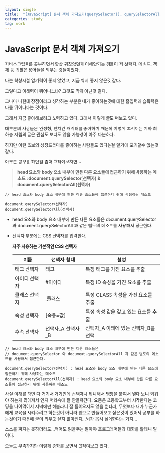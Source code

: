 ```yaml
---
layout: single
title:  "[JavaScript] 문서 객체 가져오기(querySelector(), querySelectorAll())"
categories: study
tag: work
---
```


# JavaScript 문서 객체 가져오기

자바스크립트를 공부하면서 항상 귀찮았던게 이해안되는 것들이 저 선택자, 메소드, 객체 등 귀찮은 용어들을 외우는 것들이었다.

나는 학창시절 암기력이 좋지 않았고, 지금 역시 좋지 않은것 같다.

그렇다고 이해력이 뛰어나느냐? 그것도 딱히 아닌것 같다.

그나마 나한테 장점이라고 생각하는 부분은 내가 좋아하는것에 대한 흡입력과 습득력은 나름 뛰어나다는 것이다.

그래서 지금 좋아해보려고 노력하고 있다. 그래서 이렇게 글도 써보고 있다.

대부분의 사람들은 완성형, 먼치킨 캐릭터를 좋아하기 때문에 이렇게 끄적이는 지하 최하층 저렙의 글은 관심도 보지도 않을 가능성이 아주 다분하다.

하지만 이런 초보의 성장드라마를 좋아하는 사람들도 있다는걸 알기에 포기할수 없는것 같다.

아무튼 공부를 하던걸 좀더 끄적여보자면...



> **head 요소와 body 요소 내부에 만든 다른 요소들에 접근하기 위해 사용하는 메소드 : document.querySelector(선택자) & document.querySelectorAll(선택자)**

```JS
// head 요소와 body 요소 내부에 만든 다른 요소들에 접근하기 위해 사용하는 메소드

document.querySelector(선택자)
document.querySelectorAll(선택자)
```

- head 요소와 body 요소 내부에 만든 다른 요소들은 document.querySelector 와 document.querySelectorAll 과 같은 별도의 메소드를 사용해서 접근한다.

- 선택자 부분에는 CSS 선택자를 입력한다.
  
  
  
  **자주 사용하는 기본적인 CSS 선택자**
  
  | 이름      | 선택자 형태      | 설명                     |
  | ------- | ----------- | ---------------------- |
  | 태그 선택자  | 태그          | 특정 태그를 가진 요소를 추출       |
  | 아이디 선택자 | #아이디        | 특정 ID 속성을 가진 요소를 추출    |
  | 클래스 선택자 | .클래스        | 특정 CLASS 속성을 가진 요소를 추출 |
  | 속성 선택자  | [속동=값]      | 특정 속성 값을 갖고 있는 요소를 추출  |
  | 후속 선택자  | 선택자_A 선택자_B | 선택자_A 아래에 있는 선택자_B를 선택 |
  


```JS
// head 요소와 body 요소 내부에 만든 다른 요소들은
// document.querySelector 와 document.querySelectorAll 과 같은 별도의 메소드를 사용해서 접근한다.

document.querySelector(선택자) : head 요소와 body 요소 내부에 만든 다른 요소에 접근하기 위해 사용하는 메소드
document.querySelectorAll(선택자) : head 요소와 body 요소 내부에 만든 다른 요소들에 접근하기 위해 사용하는 메소드
```


사실 이해를 하면 다 거기서 거기인데 선택자니 뭐니해서 명칭을 붙여서 넣다 보니 외워야 하는게 많아져서 인지 머리속에 잘 안들어간다. 요즘은 초등학교부터 시작한다는 코딩을 나이먹어서 저녁에만 해볼라니 잘 들어오지도 않을 뿐더러, 무엇보다 내가 누군가에게 교육을 시켜주려고 하는것이 아니라 웹으로 만들어보고 싶은것이 있어서 공부를 하는것이기 때문에 굳이 외우고 싶지 않아진다...뇌가 몹시 싫어한다는 거지...



소스를 짜지는 못하더라도...적어도 읽을주는 알아야 프로그래머들과 대화를 할테니 말이다.

오늘도 부족하지만 이렇게 강좌를 보면서 끄적여보고 있다.
